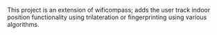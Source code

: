 This project is an extension of wificompass; adds the user track indoor position functionality using trilateration or fingerprinting using various algorithms.

